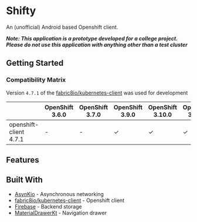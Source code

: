# Shifty

An (unofficial) Android based Openshift client.

***Note: This application is a prototype developed for a college project. Please do not use this application with anything other than a test cluster***

## Getting Started

### Compatibility Matrix

Version `4.7.1` of the [fabric8io/kubernetes-client](https://github.com/fabric8io/kubernetes-client) was used for development

|                           | OpenShift  3.6.0 | OpenShift  3.7.0  | OpenShift  3.9.0  | OpenShift 3.10.0 | OpenShift 3.11.0 | OpenShift 4.1.0 | OpenShift 4.2.0 |
|---------------------------|------------------|-------------------|-------------------|------------------|------------------|-----------------|-----------------|
| openshift-client 4.7.1    | -                | -                 | ✓                 | ✓                | ✓                | ✓               | ✓               |

## Features

## Built With

- [AsynKio](https://github.com/CuriousNikhil/AsynKio) - Asynchronous networking
- [fabric8io/kubernetes-client](https://github.com/fabric8io/kubernetes-client) - Openshift client
- [Firebase](https://firebase.google.com/?gclid=EAIaIQobChMIg5vixJ7w6AIVF-DtCh3NqgcxEAAYASAAEgIqAvD_BwE) - Backend storage
- [MaterialDrawerKt](https://github.com/zsmb13/MaterialDrawerKt) - Navigation drawer

